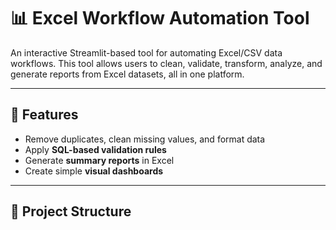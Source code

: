 # 📊 Excel Workflow Automation Tool

An interactive Streamlit-based tool for automating Excel/CSV data workflows. This tool allows users to clean, validate, transform, analyze, and generate reports from Excel datasets, all in one platform.

---

## 🚀 Features
- Remove duplicates, clean missing values, and format data
- Apply **SQL-based validation rules**
- Generate **summary reports** in Excel
- Create simple **visual dashboards**

---

## 📂 Project Structure
